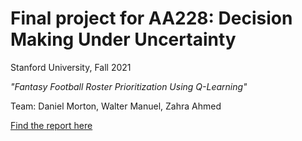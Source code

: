 # Final project for AA228: Decision Making Under Uncertainty

Stanford University, Fall 2021

*"Fantasy Football Roster Prioritization Using Q-Learning"*

Team: Daniel Morton, Walter Manuel, Zahra Ahmed

[Find the report here](AA228_Final_Project_Report.pdf)
